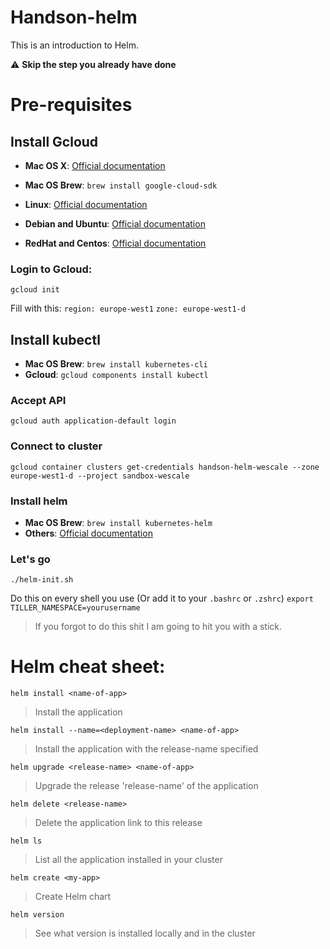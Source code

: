 # Handson-helm

This is an introduction to Helm.

:warning: **Skip the step you already have done**

# Pre-requisites

## Install Gcloud

- **Mac OS X**: [Official documentation](https://cloud.google.com/sdk/docs/quickstart-macos)
- **Mac OS Brew**: `brew install google-cloud-sdk`

- **Linux**: [Official documentation](https://cloud.google.com/sdk/docs/quickstart-linux)
- **Debian and Ubuntu**: [Official documentation](https://cloud.google.com/sdk/docs/quickstart-debian-ubuntu)
- **RedHat and Centos**: [Official documentation](https://cloud.google.com/sdk/docs/quickstart-redhat-centos)

### Login to Gcloud:

`gcloud init`

Fill with this:
`region: europe-west1`
`zone: europe-west1-d`

## Install kubectl

- **Mac OS Brew**: `brew install kubernetes-cli`
- **Gcloud**: `gcloud components install kubectl`

### Accept API
`gcloud auth application-default login`

### Connect to cluster
`gcloud container clusters get-credentials handson-helm-wescale --zone europe-west1-d --project sandbox-wescale`

### Install helm
- **Mac OS Brew**: `brew install kubernetes-helm`
- **Others**: [Official documentation](https://docs.helm.sh/using_helm/#installing-helm)

### Let's go
`./helm-init.sh`

Do this on every shell you use (Or add it to your `.bashrc` or `.zshrc`)
`export TILLER_NAMESPACE=yourusername`
> If you forgot to do this shit I am going to hit you with a stick.

# Helm cheat sheet:

`helm install <name-of-app>`
> Install the application

`helm install --name=<deployment-name> <name-of-app>`
> Install the application with the release-name specified

`helm upgrade <release-name> <name-of-app>`
> Upgrade the release 'release-name' of the application

`helm delete <release-name>`
> Delete the application link to this release

`helm ls`
> List all the application installed in your cluster

`helm create <my-app>`
> Create Helm chart

`helm version`
> See what version is installed locally and in the cluster





